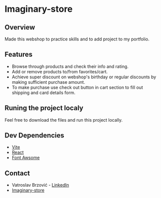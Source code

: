 # Imaginary-store

## Overview
Made this webshop to practice skills and to add project to my portfolio.

## Features
- Browse through products and check their info and rating.
- Add or remove products to/from favorites/cart.
- Achieve super discount on webshop's birthday or regular discounts by making sufficient purchase amount. 
- To make purchase use check out button in cart section to fill out shipping and card details form. 

## Runing the project localy
Feel free to download the files and run this project locally.

## Dev Dependencies
- [Vite](https://vitejs.dev/)
- [React](https://reactjs.org/)
- [Font Awsome](https://fontawesome.com/search)

## Contact
- Vatroslav Brzović - [LinkedIn](https://www.linkedin.com/in/vatroslav-brzovi%C4%87-a2707218b/)
- [Imaginary-store](https://v-brzi.github.io/Imaginary-store)

